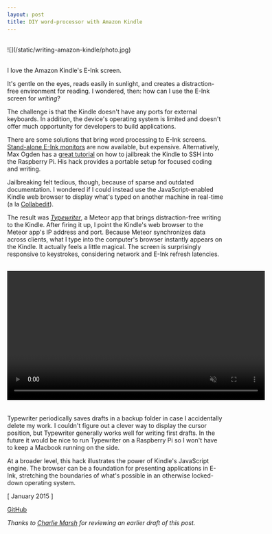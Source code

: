 ```yaml
---
layout: post
title: DIY word-processor with Amazon Kindle
---
```


<br />
![](/static/writing-amazon-kindle/photo.jpg)
<br /><br />

I love the Amazon Kindle's E-Ink screen.

It's gentle on the eyes, reads easily in sunlight, and creates a distraction-free environment for reading. I wondered, then: how can I use the E-Ink screen for _writing_?

The challenge is that the Kindle doesn't have any ports for external keyboards. In addition, the device's operating system is limited and doesn't offer much opportunity for developers to build applications.

There are some solutions that bring word processing to E-Ink screens. [Stand-alone E-Ink monitors](http://blog.the-ebook-reader.com/2015/01/15/paperlike-13-3-e-ink-monitor-by-dasung-tech-videos/) are now available, but expensive. Alternatively, Max Ogden has a [great tutorial](http://maxogden.com/kindleberry-wireless.html) on how to jailbreak the Kindle to SSH into the Raspberry Pi. His hack provides a portable setup for focused coding and writing.

Jailbreaking felt tedious, though, because of sparse and outdated documentation. I wondered if I could instead use the JavaScript-enabled Kindle web browser to display what's typed on another machine in real-time (a la [Collabedit](http://collabedit.com/)).

The result was [_Typewriter_](https://github.com/shbhrsaha/typewriter), a Meteor app that brings distraction-free writing to the Kindle. After firing it up, I point the Kindle's web browser to the Meteor app's IP address and port. Because Meteor synchronizes data across clients, what I type into the computer's browser instantly appears on the Kindle. It actually feels a little magical. The screen is surprisingly responsive to keystrokes, considering network and E-Ink refresh latencies.

<br />
<video width="600" autoplay="autoplay" loop muted>
  <source src="/static/writing-amazon-kindle/clip.mp4" type="video/mp4" />
  Your browser does not support the video tag.
</video>
<br /><br />

Typewriter periodically saves drafts in a backup folder in case I accidentally delete my work. I couldn't figure out a clever way to display the cursor position, but Typewriter generally works well for writing first drafts. In the future it would be nice to run Typewriter on a Raspberry Pi so I won't have to keep a Macbook running on the side.

At a broader level, this hack illustrates the power of Kindle's JavaScript engine. The browser can be a foundation for presenting applications in E-Ink, stretching the boundaries of what's possible in an otherwise locked-down operating system.

[ January 2015 ]

[GitHub](https://github.com/shbhrsaha/typewriter)

_Thanks to [Charlie Marsh](http://www.crmarsh.com/) for reviewing an earlier draft of this post._
